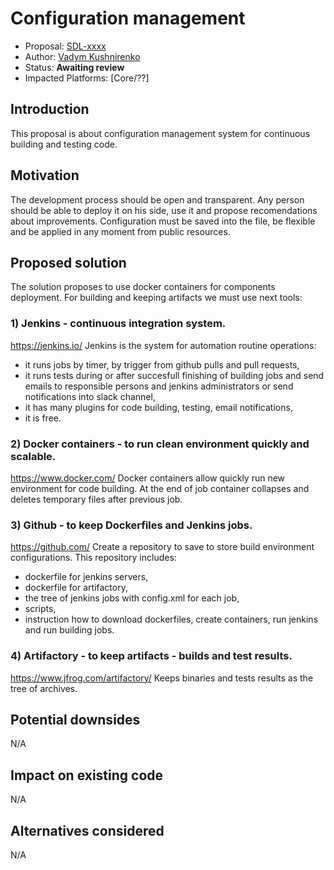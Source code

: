 # Configuration management

* Proposal: [SDL-xxxx](xxxx-Configuration-Management.md)
* Author: [Vadym Kushnirenko](https://github.com/vkushnirenko-luxoft)
* Status: **Awaiting review**
* Impacted Platforms: [Core/??]

## Introduction

This proposal is about configuration management system for continuous building and testing code.

## Motivation

The development process should be open and transparent. Any person should be able to deploy it on his side, use it and propose recomendations about improvements.
Configuration must be saved into the file, be flexible and be applied in any moment from public resources.

## Proposed solution

The solution proposes to use docker containers for components deployment. For building and keeping artifacts we must use next tools:
### 1) Jenkins - continuous integration system.
https://jenkins.io/
Jenkins is the system for automation routine operations:
- it runs jobs by timer, by trigger from github pulls and pull requests,
- it runs tests during or after succesfull finishing of building jobs and send emails to responsible persons and jenkins administrators or send notifications into slack channel,
- it has many plugins for code building, testing, email notifications,
- it is free.
### 2) Docker containers - to run clean environment quickly and scalable.
https://www.docker.com/
Docker containers allow quickly run new environment for code building. At the end of job container collapses and deletes temporary files after previous job.
### 3) Github - to keep Dockerfiles and Jenkins jobs.
https://github.com/
Create a repository to save to store build environment configurations. This repository includes:
- dockerfile for jenkins servers,
- dockerfile for artifactory,
- the tree of jenkins jobs with config.xml for each job,
- scripts,
- instruction how to download dockerfiles, create containers, run jenkins and run building jobs.
### 4) Artifactory - to keep artifacts - builds and test results.
https://www.jfrog.com/artifactory/
Keeps binaries and tests results as the tree of archives.
## Potential downsides
N/A
## Impact on existing code
N/A
## Alternatives considered
N/A
